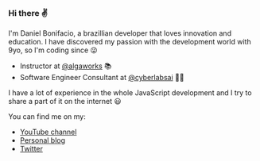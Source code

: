### Hi there ✌

I'm Daniel Bonifacio, a brazillian developer that loves innovation and education. I have discovered my passion with the development world with 9yo, so I'm coding since 😜

- Instructor at [@algaworks](https://github.com/algaworks) 📚
- Software Engineer Consultant at [@cyberlabsai](https://github.com/cyberlabsai) 👨‍💻

I have a lot of experience in the whole JavaScript development and I try to share a part of it on the internet 😃

You can find me on my:

- [YouTube channel](https://youtube.com/particaonerd)
- [Personal blog](https://blog.danielbonifacio.com.br/)
- [Twitter](https://twitter.com/dnbnfc)
